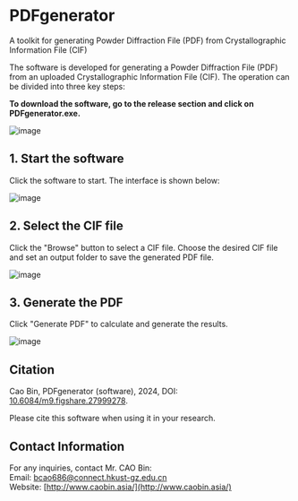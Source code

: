 # PDFgenerator
A toolkit for generating Powder Diffraction File (PDF) from Crystallographic Information File (CIF)

The software is developed for generating a Powder Diffraction File (PDF) from an uploaded Crystallographic Information File (CIF). The operation can be divided into three key steps:

**To download the software, go to the release section and click on PDFgenerator.exe.**

![image](https://github.com/user-attachments/assets/ccb7a4fa-9374-4fa0-8ffb-886d2267cb2f)

## 1. Start the software
Click the software to start. The interface is shown below:

![image](https://github.com/user-attachments/assets/28df1ec2-c8f3-45ec-8feb-0b1c5b4aa07f)



## 2. Select the CIF file
Click the "Browse" button to select a CIF file. Choose the desired CIF file and set an output folder to save the generated PDF file.

![image](https://github.com/user-attachments/assets/9c581590-976a-48da-bde8-d74e4ad53c65)


## 3. Generate the PDF
Click "Generate PDF" to calculate and generate the results.

![image](https://github.com/user-attachments/assets/f1b50f7f-37f2-4b6b-8767-a430064a6135)

## Citation
Cao Bin, PDFgenerator (software), 2024, DOI: [10.6084/m9.figshare.27999278](https://doi.org/10.6084/m9.figshare.27999278). 


Please cite this software when using it in your research.

## Contact Information
For any inquiries, contact Mr. CAO Bin:  
Email: [bcao686@connect.hkust-gz.edu.cn](mailto:bcao686@connect.hkust-gz.edu.cn)  
Website: [http://www.caobin.asia/](http://www.caobin.asia/)

